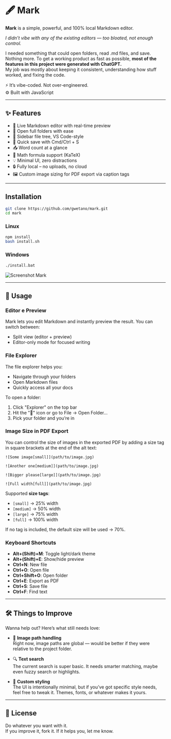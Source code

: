 # 🖋️ Mark

**Mark** is a simple, powerful, and 100% local Markdown editor.  

*I didn’t vibe with any of the existing editors — too bloated, not enough control.*

I needed something that could open folders, read .md files, and save. Nothing more. To get a working product as fast as possible, **most of the features in this project were generated with ChatGPT.**  
My job was mostly about keeping it consistent, understanding how stuff worked, and fixing the code.

⚡ It’s vibe-coded. Not over-engineered.  
⚙️ Built with JavaScript

***

## ✨ Features

- 📝 Live Markdown editor with real-time preview
- 📁 Open full folders with ease
- 📄 Sidebar file tree, VS Code-style
- 💾 Quick save with Cmd/Ctrl + S
- 📤 Word count at a glance
- 🧠 Math formula support (KaTeX)
- 💡 Minimal UI, zero distractions
- 🔒 Fully local – no uploads, no cloud
- 🖼️ Custom image sizing for PDF export via caption tags  

---

## Installation

```bash
git clone https://github.com/gwetano/mark.git
cd mark
```

### Linux
```bash
npm install
bash install.sh
```
### Windows
```bash
./install.bat
```

![Screenshot Mark](./build/preview.gif)

***
## 📝 Usage

### Editor e Preview
Mark lets you edit Markdown and instantly preview the result. You can switch between:

- Split view (editor + preview)
- Editor-only mode for focused writing

### File Explorer

The file explorer helps you:
- Navigate through your folders
- Open Markdown files
- Quickly access all your docs

To open a folder:
1. Click "Explorer" on the top bar
2. Hit the "📁" icon or go to File -> Open Folder...
3. Pick your folder and you’re in

### Image Size in PDF Export

You can control the size of images in the exported PDF by adding a size tag in square brackets at the end of the alt text:

```
![Some image[small]](path/to/image.jpg)

![Another one[medium]](path/to/image.jpg)

![Bigger please[large]](path/to/image.jpg)

![Full width[full]](path/to/image.jpg)
```
Supported **size tags**:
- `[small]` -> 25% width
- `[medium]` → 50% width
- `[large]` → 75% width
- `[full]` → 100% width

If no tag is included, the default size will be used -> 70%.

### Keyboard Shortcuts

- **Alt+(Shift)+M**: Toggle light/dark theme
- **Alt+(Shift)+E**: Show/hide preview
- **Ctrl+N**: New file
- **Ctrl+O**: Open file
- **Ctrl+Shift+O**: Open folder
- **Ctrl+E**: Export as PDF
- **Ctrl+S**: Save file
- **Ctrl+F**: Find text

***
## 🛠️ Things to Improve

Wanna help out? Here’s what still needs love:

- 📂 **Image path handling**  
Right now, image paths are global — would be better if they were relative to the project folder.

- 🔍 **Text search**  
The current search is super basic. It needs smarter matching, maybe even fuzzy search or highlights.

- 🎨 **Custom styling**  
The UI is intentionally minimal, but if you’ve got specific style needs, feel free to tweak it. Themes, fonts, or whatever makes it yours.

***

## 📜 License

Do whatever you want with it.  
If you improve it, fork it. If it helps you, let me know.
